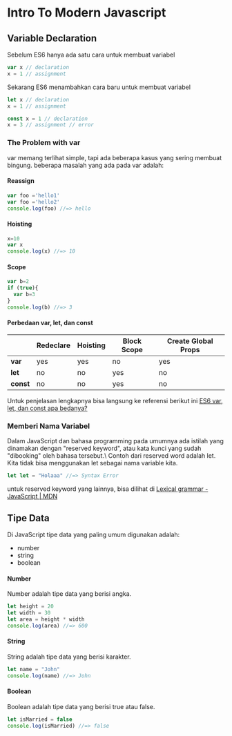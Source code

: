 # Intro To Modern Javascript

## Variable Declaration

Sebelum ES6 hanya ada satu cara untuk membuat variabel

```javascript
var x // declaration
x = 1 // assignment
```

Sekarang ES6 menambahkan cara baru untuk membuat variabel

```javascript
let x // declaration
x = 1 // assignment
```

```javascript
const x = 1 // declaration
x = 3 // assignment // error
```

### The Problem with var

var memang terlihat simple, tapi ada beberapa kasus yang sering membuat bingung. beberapa masalah yang ada pada var adalah:

#### Reassign

```javascript
var foo ='hello1'
var foo ='hello2'
console.log(foo) //=> hello
```

#### Hoisting

```javascript
x=10
var x
console.log(x) //=> 10
```

#### Scope

```javascript
var b=2
if (true){
  var b=3
}
console.log(b) //=> 3
```

#### Perbedaan var, let, dan const

|           | Redeclare | Hoisting | Block Scope | Create Global Props |
| --------- | --------- | -------- | ----------- | ------------------- |
| **var**   | yes       | yes      | no          | yes                 |
| **let**   | no        | no       | yes         | no                  |
| **const** | no        | no       | yes         | no                  |

Untuk penjelasan lengkapnya bisa langsung ke referensi berikut ini [ES6 var, let, dan const apa bedanya?](https://medium.com/coderupa/es6-var-let-const-apa-bedanya-1cd4daaee9f0)

### Memberi Nama Variabel

Dalam JavaScript dan bahasa programming pada umumnya ada istilah yang dinamakan dengan "reserved keyword", atau kata kunci yang sudah "dibooking" oleh bahasa tersebut.\ Contoh dari reserved word adalah let. Kita tidak bisa menggunakan let sebagai nama variable kita. 

```javascript
let let = "Holaaa" //=> Syntax Error
```

untuk reserved keyword yang lainnya, bisa dilihat di [Lexical grammar - JavaScript | MDN](https://developer.mozilla.org/en-US/docs/Web/JavaScript/Reference/Lexical_grammar#reserved_words)

## Tipe Data

Di JavaScript tipe data yang paling umum digunakan adalah:
- number
- string
- boolean

#### Number
Number adalah tipe data yang berisi angka.

```javascript
let height = 20
let width = 30
let area = height * width
console.log(area) //=> 600
```

#### String
String adalah tipe data yang berisi karakter.

```javascript
let name = "John"
console.log(name) //=> John
```

#### Boolean
Boolean adalah tipe data yang berisi true atau false.

```javascript
let isMarried = false
console.log(isMarried) //=> false
```
